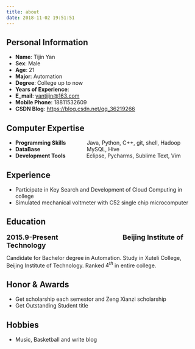```yaml
---
title: about
date: 2018-11-02 19:51:51
---
```


## Personal Information

* **Name**: Tijin Yan 
* **Sex**: Male 
* **Age**: 21
* **Major**: Automation
* **Degree**: College up to now
* **Years of Experience**: 
* **E_mail**: yantijin@163.com
* **Mobile Phone**: 18811532609
* **CSDN Blog**: https://blog.csdn.net/qq_36219266

## Computer Expertise

* **Programming Skills**&nbsp;&nbsp;&nbsp;&nbsp;&nbsp;&nbsp;&nbsp;&nbsp;&nbsp;&nbsp;&nbsp;&nbsp;&nbsp;&nbsp;Java, Python,  C++, git, shell, Hadoop
* **DataBase**&nbsp;&nbsp;&nbsp;&nbsp;&nbsp;&nbsp;&nbsp;&nbsp;&nbsp;&nbsp;&nbsp;&nbsp;&nbsp;&nbsp;&nbsp;&nbsp;&nbsp;&nbsp;&nbsp;&nbsp;&nbsp;&nbsp;&nbsp;&nbsp;&nbsp;&nbsp;&nbsp;&nbsp;&nbsp;&nbsp;&nbsp;MySQL, Hive
* **Development Tools**&nbsp;&nbsp;&nbsp;&nbsp;&nbsp;&nbsp;&nbsp;&nbsp;&nbsp;&nbsp;&nbsp;&nbsp;&nbsp;&nbsp;Eclipse, Pycharms, Sublime Text, Vim

## Experience

* Participate in Key Search and Development of Cloud Computing in college
* Simulated mechanical voltmeter with C52 single chip microcomputer

## Education

<font size = "4">**2015.9-Present**</font>&nbsp;&nbsp;&nbsp;&nbsp;&nbsp;&nbsp;&nbsp;&nbsp;&nbsp;&nbsp;&nbsp;&nbsp;&nbsp;&nbsp;&nbsp;&nbsp;&nbsp;&nbsp;&nbsp;&nbsp;&nbsp;&nbsp;&nbsp;&nbsp;&nbsp;&nbsp;&nbsp;&nbsp;&nbsp;&nbsp;&nbsp;&nbsp;&nbsp;&nbsp;&nbsp;&nbsp;&nbsp;&nbsp;&nbsp;&nbsp;&nbsp;&nbsp;&nbsp;<font size = "4">**Beijing Institute of Technology**</font>

Candidate for Bachelor degree in Automation. Study in Xuteli College, Beijing Institute of Technology. Ranked $4^{th}$ in entire college.

## Honor & Awards

* Get scholarship each semestor and Zeng Xianzi scholarship
* Get Outstanding Student title

## Hobbies

* Music, Basketball and write blog



